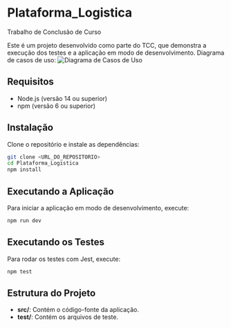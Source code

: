 # Plataforma_Logistica
Trabalho de Conclusão de Curso

Este é um projeto desenvolvido como parte do TCC, que demonstra a execução dos testes e a aplicação em modo de desenvolvimento.
Diagrama de casos de uso:
![Diagrama de Casos de Uso](C:\Users\Administrador\OneDrive\Documents\GitHub\Plataforma_Logistica\tcc_2ªIteração\plataforma-logistica\readmeFiles\Diagrama-Casos-Uso-Plataforma-Logistica.jpg)


## Requisitos

- Node.js (versão 14 ou superior)
- npm (versão 6 ou superior)

## Instalação

Clone o repositório e instale as dependências:

```bash
git clone <URL_DO_REPOSITORIO>
cd Plataforma_Logistica
npm install
```

## Executando a Aplicação

Para iniciar a aplicação em modo de desenvolvimento, execute:

```bash
npm run dev
```

## Executando os Testes

Para rodar os testes com Jest, execute:

```bash
npm test
```

## Estrutura do Projeto

- **src/**: Contém o código-fonte da aplicação.
- **test/**: Contém os arquivos de teste.

